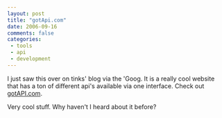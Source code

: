 ```yaml
---
layout: post
title: "gotApi.com"
date: 2006-09-16
comments: false
categories:
 - tools
 - api
 - development
---
```

I just saw this over on tinks' blog via the 'Goog. It is a really cool website
that has a ton of different api's available via one interface. Check out
[gotAPI.com](http://www.gotapi.com/).  
  
Very cool stuff. Why haven't I heard about it before?

